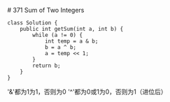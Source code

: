 \# 371 Sum of Two Integers
```
class Solution {
    public int getSum(int a, int b) {
        while (a != 0) {
            int temp = a & b;
            b = a ^ b;
            a = temp << 1;
        }
        return b;
    }
}
```
'&'都为1为1，否则为0
'^'都为0或1为0，否则为1（进位后）
